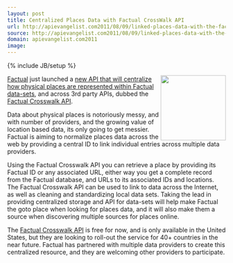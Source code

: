 ```yaml
---
layout: post
title: Centralized Places Data with Factual CrossWalk API
url: http://apievangelist.com2011/08/09/linked-places-data-with-the-factual-crosswalk-api/
source: http://apievangelist.com2011/08/09/linked-places-data-with-the-factual-crosswalk-api/
domain: apievangelist.com2011
image: 
---
```

{% include JB/setup %}
<img src="http://kinlane-productions.s3.amazonaws.com/api-evangelist/factual/factual-logo.png" alt="" width="150" align="right" /><a title="Factual" href="http://www.factual.com">Factual</a> just launched a <a href="http://blog.factual.com/crosswalk-api">new API that will centralize how physical places are represented within Factual data-sets</a>, and across 3rd party APIs, dubbed the <a title="Factual Crosswalk API" href="http://developer.factual.com/display/docs/Places+API+-+Crosswalk">Factual Crosswalk API</a>.<p></p>
Data about physical places is notoriously messy, and with number of providers, and the growing value of location based data, its only going to get messier. Factual is aiming to normalize places data across the web by providing a central ID to link individual entries across multiple data providers.<p></p>
Using the Factual Crosswalk API you can retrieve a place by providing its Factual ID or any associated URL, either way you get a complete record from the Factual database, and URLs to its associated IDs and locations. The Factual Crosswalk API can be used to link to data across the Internet, as well as cleaning and standardizing local data sets.
<script src="https://gist.github.com/1133424.js?file=place.json"></script>
Taking the lead in providing centralized storage and API for data-sets will help make Factual the goto place when looking for places data, and it will also make them a source when discovering multiple sources for places online.<p></p>
The <a title="Factual Crosswalk API" href="http://developer.factual.com/display/docs/Places+API+-+Crosswalk">Factual Crosswalk API</a> is free for now, and is only available in the United States, but they are looking to roll-out the service for 40+ countries in the near future. Factual has partnered with multiple data providers to create this centralized resource, and they are welcoming other providers to participate.
